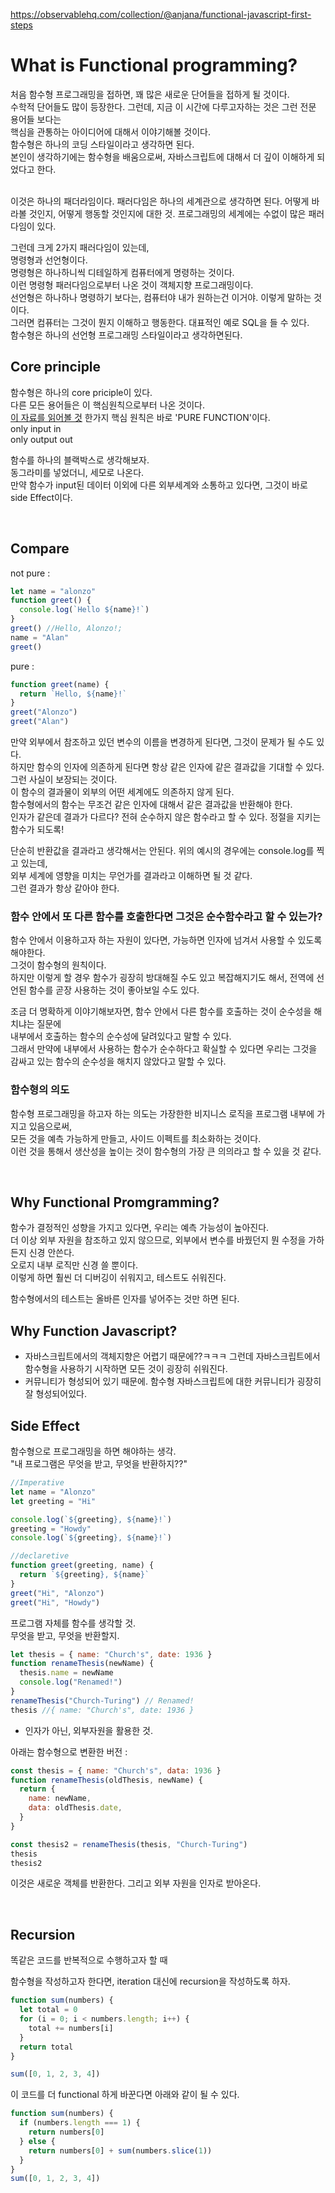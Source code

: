 https://observablehq.com/collection/@anjana/functional-javascript-first-steps

# What is Functional programming?

처음 함수형 프로그래밍을 접하면, 꽤 많은 새로운 단어들을 접하게 될 것이다.  
수학적 단어들도 많이 등장한다. 그런데, 지금 이 시간에 다루고자하는 것은 그런 전문 용어들 보다는  
핵심을 관통하는 아이디어에 대해서 이야기해볼 것이다.  
함수형은 하나의 코딩 스타일이라고 생각하면 된다.  
본인이 생각하기에는 함수형을 배움으로써, 자바스크립트에 대해서 더 깊이 이해하게 되었다고 한다.

<br>
이것은 하나의 패더라임이다.  
패러다임은 하나의 세계관으로 생각하면 된다.  
어떻게 바라볼 것인지, 어떻게 행동할 것인지에 대한 것.  
프로그래밍의 세계에는 수없이 많은 패러다임이 있다.

그런데 크게 2가지 패러다임이 있는데,  
명령형과 선언형이다.  
명령형은 하나하니씩 디테일하게 컴퓨터에게 명령하는 것이다.  
이런 명령형 패러다임으로부터 나온 것이 객체지향 프로그래밍이다.  
선언형은 하나하나 명령하기 보다는, 컴퓨터야 내가 원하는건 이거야. 이렇게 말하는 것이다.  
그러면 컴퓨터는 그것이 뭔지 이해하고 행동한다. 대표적인 예로 SQL을 들 수 있다.  
함수형은 하나의 선언형 프로그래밍 스타일이라고 생각하면된다.

## Core principle

함수형은 하나의 core priciple이 있다.  
다른 모든 용어들은 이 핵심원칙으로부터 나온 것이다.  
[이 자료를 읽어볼 것](https://codewords.recurse.com/issues/one/an-introduction-to-functional-programming)
한가지 핵심 원칙은 바로 'PURE FUNCTION'이다.  
only input in  
only output out

함수를 하나의 블랙박스로 생각해보자.  
동그라미를 넣었더니, 세모로 나온다.  
만약 함수가 input된 데이터 이외에 다른 외부세계와 소통하고 있다면, 그것이 바로 side Effect이다.

 <br>

## Compare

not pure :

```javascript
let name = "alonzo"
function greet() {
  console.log(`Hello ${name}!`)
}
greet() //Hello, Alonzo!;
name = "Alan"
greet()
```

pure :

```javascript
function greet(name) {
  return `Hello, ${name}!`
}
greet("Alonzo")
greet("Alan")
```

만약 외부에서 참조하고 있던 변수의 이름을 변경하게 된다면, 그것이 문제가 될 수도 있다.  
하지만 함수의 인자에 의존하게 된다면 항상 같은 인자에 같은 결과값을 기대할 수 있다. 그런 사실이 보장되는 것이다.  
이 함수의 결과물이 외부의 어떤 세계에도 의존하지 않게 된다.  
함수형에서의 함수는 무조건 같은 인자에 대해서 같은 결과값을 반환해야 한다.  
인자가 같은데 결과가 다르다? 전혀 순수하지 않은 함수라고 할 수 있다. 정절을 지키는 함수가 되도록!

단순히 반환값을 결과라고 생각해서는 안된다. 위의 예시의 경우에는 console.log를 찍고 있는데,  
외부 세계에 영향을 미치는 무언가를 결과라고 이해하면 될 것 같다.  
그런 결과가 항상 같아야 한다.

### 함수 안에서 또 다른 함수를 호출한다면 그것은 순수함수라고 할 수 있는가?

함수 안에서 이용하고자 하는 자원이 있다면, 가능하면 인자에 넘겨서 사용할 수 있도록 해야한다.  
그것이 함수형의 원칙이다.  
하지만 이렇게 할 경우 함수가 굉장히 방대해질 수도 있고 복잡해지기도 해서, 전역에 선언된 함수를 곧장 사용하는 것이 좋아보일 수도 있다.

조금 더 명확하게 이야기해보자면, 함수 안에서 다른 함수를 호출하는 것이 순수성을 해치냐는 질문에  
내부에서 호출하는 함수의 순수성에 달려있다고 말할 수 있다.  
그래서 만약에 내부에서 사용하는 함수가 순수하다고 확실할 수 있다면 우리는 그것을 감싸고 있는 함수의 순수성을 해치지 않았다고 말할 수 있다.

### 함수형의 의도

함수형 프로그래밍을 하고자 하는 의도는 가장한한 비지니스 로직을 프로그램 내부에 가지고 있음으로써,  
모든 것을 예측 가능하게 만들고, 사이드 이펙트를 최소화하는 것이다.  
이런 것을 통해서 생산성을 높이는 것이 함수형의 가장 큰 의의라고 할 수 있을 것 같다.

<br>

## Why Functional Promgramming?

함수가 결정적인 성향을 가지고 있다면, 우리는 예측 가능성이 높아진다.  
더 이상 외부 자원을 참조하고 있지 않으므로, 외부에서 변수를 바꿨던지 뭔 수정을 가하든지 신경 안쓴다.  
오로지 내부 로직만 신경 쓸 뿐이다.  
이렇게 하면 훨씬 더 디버깅이 쉬워지고, 테스트도 쉬워진다.

함수형에서의 테스트는 올바른 인자를 넣어주는 것만 하면 된다.

## Why Function Javascript?

- 자바스크립트에서의 객체지향은 어렵기 때문에??ㅋㅋㅋ 그런데 자바스크립트에서 함수형을 사용하기 시작하면 모든 것이 굉장히 쉬워진다.
- 커뮤니티가 형성되어 있기 때문에. 함수형 자바스크립트에 대한 커뮤니티가 굉장히 잘 형성되어있다.

## Side Effect

함수형으로 프로그래밍을 하면 해야하는 생각.  
"내 프로그램은 무엇을 받고, 무엇을 반환하지??"

```javascript
//Imperative
let name = "Alonzo"
let greeting = "Hi"

console.log(`${greeting}, ${name}!`)
greeting = "Howdy"
console.log(`${greeting}, ${name}!`)

//declaretive
function greet(greeting, name) {
  return `${greeting}, ${name}`
}
greet("Hi", "Alonzo")
greet("Hi", "Howdy")
```

프로그램 자체를 함수를 생각할 것.  
무엇을 받고, 무엇을 반환할지.

```javascript
let thesis = { name: "Church's", date: 1936 }
function renameThesis(newName) {
  thesis.name = newName
  console.log("Renamed!")
}
renameThesis("Church-Turing") // Renamed!
thesis //{ name: "Church's", date: 1936 }
```

- 인자가 아닌, 외부자원을 활용한 것.

아래는 함수형으로 변환한 버전 :

```javascript
const thesis = { name: "Church's", data: 1936 }
function renameThesis(oldThesis, newName) {
  return {
    name: newName,
    data: oldThesis.date,
  }
}

const thesis2 = renameThesis(thesis, "Church-Turing")
thesis
thesis2
```

이것은 새로운 객체를 반환한다.
그리고 외부 자원을 인자로 받아온다.

<br>

## Recursion

똑같은 코드를 반복적으로 수행하고자 할 때

함수형을 작성하고자 한다면,
iteration 대신에 recursion을 작성하도록 하자.

```javascript
function sum(numbers) {
  let total = 0
  for (i = 0; i < numbers.length; i++) {
    total += numbers[i]
  }
  return total
}

sum([0, 1, 2, 3, 4])
```

이 코드를 더 functional 하게 바꾼다면 아래와 같이 될 수 있다.

```javascript
function sum(numbers) {
  if (numbers.length === 1) {
    return numbers[0]
  } else {
    return numbers[0] + sum(numbers.slice(1))
  }
}
sum([0, 1, 2, 3, 4])
```
